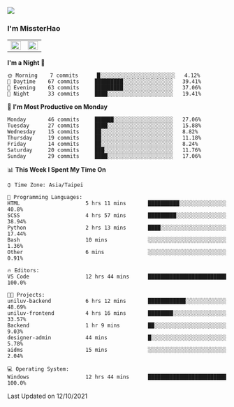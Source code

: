 ![](https://komarev.com/ghpvc/?username=MissterHao&color=ff69b4)

### I'm MissterHao


<!-- Readme stats -->
<!-- https://github.com/anuraghazra/github-readme-stats -->
<table>
<tr>
    <td valign="top" width="50%">
    <img src="https://github-readme-stats.vercel.app/api?username=MissterHao&hide_border=true&show_icons=true&locale=en" align="left" style="width: 100%" />
    </td>
    <td valign="top" width="50%">
    <img src="https://github-readme-stats.vercel.app/api/top-langs?username=MissterHao&hide_border=true&show_icons=true&locale=en&layout=compact" align="left" style="width: 100%" />
    </td>
</tr>
</table>  


<!--START_SECTION:waka-->
**I'm a Night 🦉** 

```text
🌞 Morning    7 commits      █░░░░░░░░░░░░░░░░░░░░░░░░   4.12% 
🌆 Daytime    67 commits     █████████░░░░░░░░░░░░░░░░   39.41% 
🌃 Evening    63 commits     █████████░░░░░░░░░░░░░░░░   37.06% 
🌙 Night      33 commits     ████░░░░░░░░░░░░░░░░░░░░░   19.41%

```
📅 **I'm Most Productive on Monday** 

```text
Monday       46 commits     ██████░░░░░░░░░░░░░░░░░░░   27.06% 
Tuesday      27 commits     ████░░░░░░░░░░░░░░░░░░░░░   15.88% 
Wednesday    15 commits     ██░░░░░░░░░░░░░░░░░░░░░░░   8.82% 
Thursday     19 commits     ██░░░░░░░░░░░░░░░░░░░░░░░   11.18% 
Friday       14 commits     ██░░░░░░░░░░░░░░░░░░░░░░░   8.24% 
Saturday     20 commits     ███░░░░░░░░░░░░░░░░░░░░░░   11.76% 
Sunday       29 commits     ████░░░░░░░░░░░░░░░░░░░░░   17.06%

```


📊 **This Week I Spent My Time On** 

```text
⌚︎ Time Zone: Asia/Taipei

💬 Programming Languages: 
HTML                     5 hrs 11 mins       ██████████░░░░░░░░░░░░░░░   40.8% 
SCSS                     4 hrs 57 mins       █████████░░░░░░░░░░░░░░░░   38.94% 
Python                   2 hrs 13 mins       ████░░░░░░░░░░░░░░░░░░░░░   17.44% 
Bash                     10 mins             ░░░░░░░░░░░░░░░░░░░░░░░░░   1.36% 
Other                    6 mins              ░░░░░░░░░░░░░░░░░░░░░░░░░   0.91%

🔥 Editors: 
VS Code                  12 hrs 44 mins      █████████████████████████   100.0%

🐱‍💻 Projects: 
uniluv-backend           6 hrs 12 mins       ████████████░░░░░░░░░░░░░   48.69% 
uniluv-frontend          4 hrs 16 mins       ████████░░░░░░░░░░░░░░░░░   33.57% 
Backend                  1 hr 9 mins         ██░░░░░░░░░░░░░░░░░░░░░░░   9.03% 
designer-admin           44 mins             █░░░░░░░░░░░░░░░░░░░░░░░░   5.78% 
aidms                    15 mins             ░░░░░░░░░░░░░░░░░░░░░░░░░   2.04%

💻 Operating System: 
Windows                  12 hrs 44 mins      █████████████████████████   100.0%

```


 Last Updated on 12/10/2021
<!--END_SECTION:waka-->

<!--
**MissterHao/MissterHao** is a ✨ _special_ ✨ repository because its `README.md` (this file) appears on your GitHub profile.

Here are some ideas to get you started:

- 🔭 I’m currently working on ...
- 🌱 I’m currently learning ...
- 👯 I’m looking to collaborate on ...
- 🤔 I’m looking for help with ...
- 💬 Ask me about ...
- 📫 How to reach me: ...
- 😄 Pronouns: ...
- ⚡ Fun fact: ...
-->
